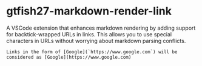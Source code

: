 # gtfish27-markdown-render-link

A VSCode extension that enhances markdown rendering by adding support for backtick-wrapped URLs in links. 
This allows you to use special characters in URLs without worrying about markdown parsing conflicts.

```
Links in the form of [Google](`https://www.google.com`) will be considered as [Google](https://www.google.com)
```
